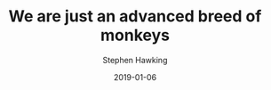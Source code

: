 ---
text: We are just an advanced breed of monkeys on a minor planet of a very average star. But we can understand the Universe. That makes us something very special.
title: We are just an advanced breed of monkeys
author: Stephen Hawking
date: 2019-01-06
layout: quotation
topics:
  - Humanity
  - Understanding
---